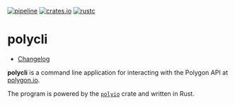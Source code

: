 [![pipeline](https://gitlab.com/d-e-s-o/polycli/badges/master/pipeline.svg)](https://gitlab.com/d-e-s-o/polycli/commits/master)
[![crates.io](https://img.shields.io/crates/v/polycli.svg)](https://crates.io/crates/polycli)
[![rustc](https://img.shields.io/badge/rustc-1.44+-blue.svg)](https://blog.rust-lang.org/2020/06/18/Rust.1.44.1.html)

polycli
=======

- [Changelog](CHANGELOG.md)

**polycli** is a command line application for interacting with the
Polygon API at [polygon.io][].

The program is powered by the [`polyio`][polyio] crate and written in
Rust.

[polygon.io]: https://polygon.io/
[polyio]: https://crates.io/crates/polyio
